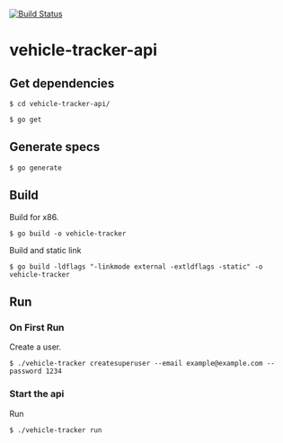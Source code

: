 [![Build Status](https://travis-ci.org/cad/vehicle-tracker-api.svg?branch=master)](https://travis-ci.org/cad/vehicle-tracker-api)
# vehicle-tracker-api

## Get dependencies
`$ cd vehicle-tracker-api/`

`$ go get`

## Generate specs
`$ go generate`

## Build
Build for x86.

`$ go build -o vehicle-tracker`

Build and static link

`$ go build -ldflags "-linkmode external -extldflags -static" -o vehicle-tracker`

## Run

### On First Run
Create a user.

`$ ./vehicle-tracker createsuperuser --email example@example.com --password 1234`

### Start the api 
Run

`$ ./vehicle-tracker run`

